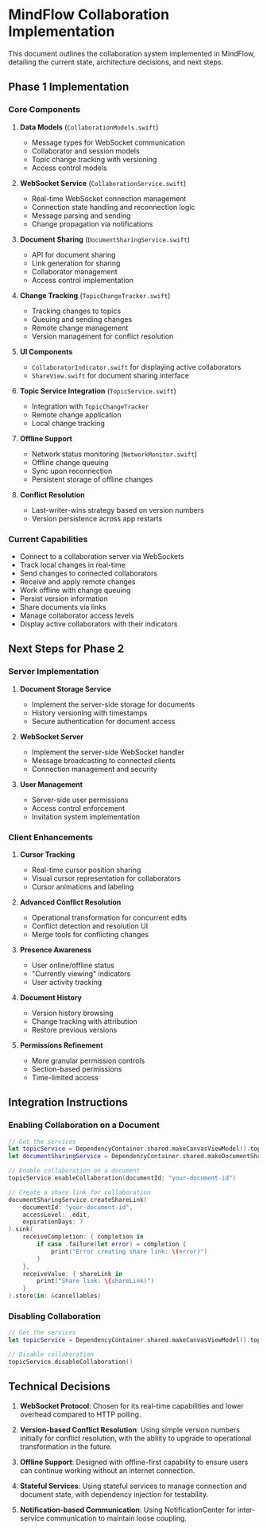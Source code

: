 # MindFlow Collaboration Implementation

This document outlines the collaboration system implemented in MindFlow, detailing the current state, architecture decisions, and next steps.

## Phase 1 Implementation

### Core Components

1. **Data Models** (`CollaborationModels.swift`)
   - Message types for WebSocket communication
   - Collaborator and session models
   - Topic change tracking with versioning
   - Access control models

2. **WebSocket Service** (`CollaborationService.swift`)
   - Real-time WebSocket connection management
   - Connection state handling and reconnection logic
   - Message parsing and sending
   - Change propagation via notifications

3. **Document Sharing** (`DocumentSharingService.swift`)
   - API for document sharing
   - Link generation for sharing
   - Collaborator management
   - Access control implementation

4. **Change Tracking** (`TopicChangeTracker.swift`)
   - Tracking changes to topics
   - Queuing and sending changes
   - Remote change management
   - Version management for conflict resolution

5. **UI Components**
   - `CollaboratorIndicator.swift` for displaying active collaborators
   - `ShareView.swift` for document sharing interface

6. **Topic Service Integration** (`TopicService.swift`)
   - Integration with `TopicChangeTracker`
   - Remote change application
   - Local change tracking

7. **Offline Support**
   - Network status monitoring (`NetworkMonitor.swift`)
   - Offline change queuing
   - Sync upon reconnection
   - Persistent storage of offline changes

8. **Conflict Resolution**
   - Last-writer-wins strategy based on version numbers
   - Version persistence across app restarts

### Current Capabilities

- Connect to a collaboration server via WebSockets
- Track local changes in real-time
- Send changes to connected collaborators
- Receive and apply remote changes
- Work offline with change queuing
- Persist version information
- Share documents via links
- Manage collaborator access levels
- Display active collaborators with their indicators

## Next Steps for Phase 2

### Server Implementation

1. **Document Storage Service**
   - Implement the server-side storage for documents
   - History versioning with timestamps
   - Secure authentication for document access

2. **WebSocket Server**
   - Implement the server-side WebSocket handler
   - Message broadcasting to connected clients
   - Connection management and security

3. **User Management**
   - Server-side user permissions
   - Access control enforcement
   - Invitation system implementation

### Client Enhancements

1. **Cursor Tracking**
   - Real-time cursor position sharing
   - Visual cursor representation for collaborators
   - Cursor animations and labeling

2. **Advanced Conflict Resolution**
   - Operational transformation for concurrent edits
   - Conflict detection and resolution UI
   - Merge tools for conflicting changes

3. **Presence Awareness**
   - User online/offline status
   - "Currently viewing" indicators
   - User activity tracking

4. **Document History**
   - Version history browsing
   - Change tracking with attribution
   - Restore previous versions

5. **Permissions Refinement**
   - More granular permission controls
   - Section-based permissions
   - Time-limited access

## Integration Instructions

### Enabling Collaboration on a Document

```swift
// Get the services
let topicService = DependencyContainer.shared.makeCanvasViewModel().topicService
let documentSharingService = DependencyContainer.shared.makeDocumentSharingService()

// Enable collaboration on a document
topicService.enableCollaboration(documentId: "your-document-id")

// Create a share link for collaboration
documentSharingService.createShareLink(
    documentId: "your-document-id",
    accessLevel: .edit,
    expirationDays: 7
).sink(
    receiveCompletion: { completion in
        if case .failure(let error) = completion {
            print("Error creating share link: \(error)")
        }
    },
    receiveValue: { shareLink in
        print("Share link: \(shareLink)")
    }
).store(in: &cancellables)
```

### Disabling Collaboration

```swift
// Get the services
let topicService = DependencyContainer.shared.makeCanvasViewModel().topicService

// Disable collaboration
topicService.disableCollaboration()
```

## Technical Decisions

1. **WebSocket Protocol**: Chosen for its real-time capabilities and lower overhead compared to HTTP polling.

2. **Version-based Conflict Resolution**: Using simple version numbers initially for conflict resolution, with the ability to upgrade to operational transformation in the future.

3. **Offline Support**: Designed with offline-first capability to ensure users can continue working without an internet connection.

4. **Stateful Services**: Using stateful services to manage connection and document state, with dependency injection for testability.

5. **Notification-based Communication**: Using NotificationCenter for inter-service communication to maintain loose coupling. 
